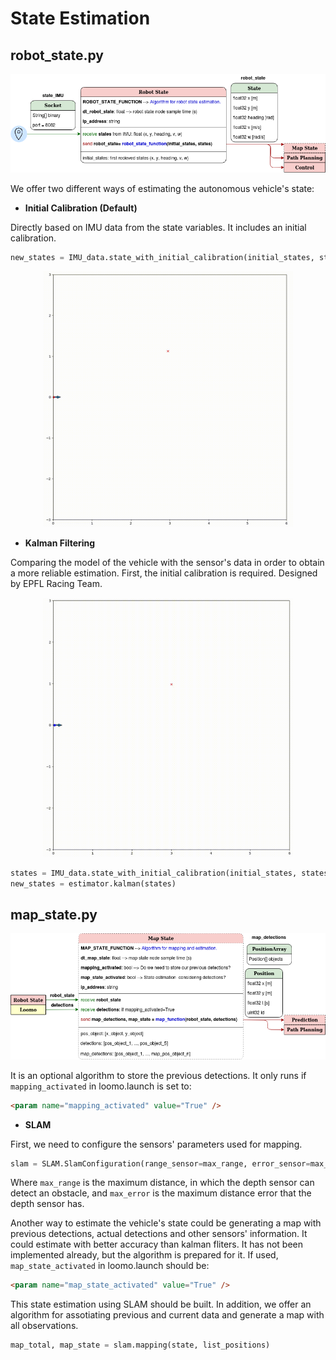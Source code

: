 # State Estimation

## robot_state.py

<center>

![alt text](./Images/Software_robot_state.png)

</center>

We offer two different ways of estimating the autonomous vehicle's state: 

* **Initial Calibration (Default)** 
 
Directly based on IMU data from the state variables. It includes an initial calibration.

``` python 
new_states = IMU_data.state_with_initial_calibration(initial_states, states)
```

<center>

<img src="./Images/Robot_State_Simple.gif" alt="drawing" width="400"/>

</center>

* **Kalman Filtering** 

Comparing the model of the vehicle with the sensor's data in order to obtain a more reliable estimation. First, the initial calibration is required. Designed by EPFL Racing Team.

<center>

<img src="./Images/Robot_State_EKF.gif" alt="drawing" width="400"/>

</center>

``` python 
states = IMU_data.state_with_initial_calibration(initial_states, states)
new_states = estimator.kalman(states)
```

## map_state.py

<center>

![alt text](./Images/Software_map_state.png)

</center>

It is an optional algorithm to store the previous detections. It only runs if ```mapping_activated``` in loomo.launch is set to:

```html
<param name="mapping_activated" value="True" />
``` 

* **SLAM** 

First, we need to configure the sensors' parameters used for mapping.

``` python 
slam = SLAM.SlamConfiguration(range_sensor=max_range, error_sensor=max_error)
```

Where ```max_range``` is the maximum distance, in which the depth sensor can detect an obstacle, and ```max_error``` is the maximum distance error that the depth sensor has. 

Another way to estimate the vehicle's state could be generating a map with previous detections, actual detections and other sensors' information. It could estimate with better accuracy than kalman fliters. It has not been implemented already, but the algorithm is prepared for it. If used, ```map_state_activated``` in loomo.launch should be:

```html
<param name="map_state_activated" value="True" />
``` 

This state estimation using SLAM should be built. In addition, we offer an algorithm for assotiating previous and current data and generate a map with all observations.

```python 
map_total, map_state = slam.mapping(state, list_positions)
```


